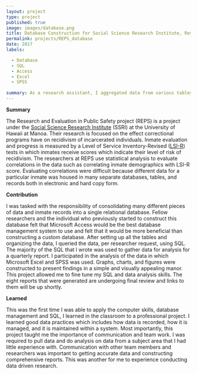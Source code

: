 ```yaml
---
layout: project
type: project
published: true
image: images/database.png
title: Database Construction for Social Science Research Institute, Research and Evaluation for Public Safety Project
permalink: projects/REPS_database
date: 2017
labels:

  - Database
  - SQL
  - Access 
  - Excel
  - SPSS
  
summary: As a research assistant, I aggregated data from various tables to construct a relational, SQL, database.  I was required to write queries, analyze data, and organize the results to make them visually appealing.
---
```


__Summary__

The Research and Evaluation in Public Safety project (REPS) is a project under
the [Social Science Research
Institute](http://ssri.manoa.hawaii.edu/faculty-research/) (SSRI) at the
University of Hawaii at Manoa.  Their research is focused on the effect
correctional programs have on recidivism of incarcerated individuals.  Inmate
evaluation and progress is measured by a Level of Service Inventory-Revised
([LSI-R](https://www.mhs.com/MHS-Publicsafety?prodname=lsi-r)) tests in which
inmates receive scores which indicate their level of risk of recidivism.  The
researchers at REPS use statistical analysis to evaluate correlations in the
data such as correlating inmate demographics with LSI-R score.  Evaluating
correlations were difficult because different data for a particular inmate was
housed in many separate databases, tables, and records both in electronic and
hard copy form.  

**Contribution**

I was tasked with the responsibility of consolidating many different pieces of
data and inmate records into a single relational database.  Fellow researchers
and the individual who previously started to construct this database felt that
Microsoft Access would be the best database management system to use and felt
that it would be more beneficial than constructing a custom database.  After
setting up all the tables and organizing the data, I queried the data, per
researcher request, using SQL.  The majority of the SQL that I wrote was used to
gather data for analysis for a quarterly report.  I participated in the analysis
of the data in which Microsoft Excel and SPSS was used.  Graphs, charts, and
figures were constructed to present findings in a simple and visually appealing
manor.  This project allowed me to fine tune my SQL and data analysis skills.
The eight reports that were generated are undergoing final review and links to
them will be up shortly.   

__Learned__

This was the first time I was able to apply the computer skills, database
management and SQL, I learned in the classroom to a professional project.  I
learned good data practices which includes how data is recorded, how it is
managed, and it is maintained within a system.  Most importantly, this project
taught me the importance of communication and team work.  I was required to pull
data and do analysis on data from a subject area that I had little experience
with.  Communication with other team members and researchers was important to
getting accurate data and constructing comprehensive reports.  This was another
for me to experience conducting data driven research.
 
<br/>
